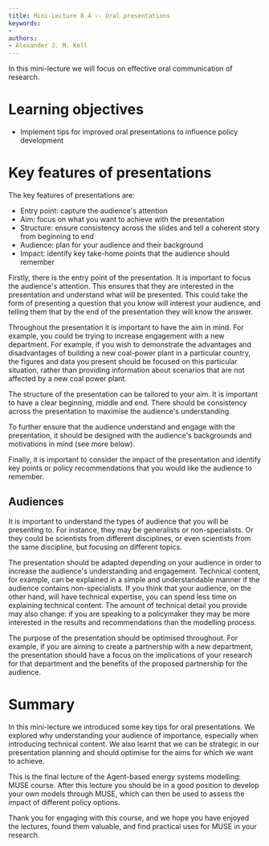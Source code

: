 ```yaml
---
title: Mini-Lecture 8.4 -- Oral presentations
keywords:
- 
authors:
- Alexander J. M. Kell
---
```


In this mini-lecture we will focus on effective oral communication of research. 

# Learning objectives

- Implement tips for improved oral presentations to influence policy development

# Key features of presentations

The key features of presentations are:

- Entry point: capture the audience's attention
- Aim: focus on what you want to achieve with the presentation
- Structure: ensure consistency across the slides and tell a coherent story from beginning to end
- Audience: plan for your audience and their background
- Impact: identify key take-home points that the audience should remember

Firstly, there is the entry point of the presentation. It is important to focus the audience's attention. This ensures that they are interested in the presentation and understand what will be presented. This could take the form of presenting a question that you know will interest your audience, and telling them that by the end of the presentation they will know the answer.

Throughout the presentation it is important to have the aim in mind. For example, you could be trying to increase engagement with a new department. For example, if you wish to demonstrate the advantages and disadvantages of building a new coal-power plant in a particular country, the figures and data you present should be focused on this particular situation, rather than providing information about scenarios that are not affected by a new coal power plant.

The structure of the presentation can be tailored to your aim. It is important to have a clear beginning, middle and end. There should be consistency across the presentation to maximise the audience's understanding. 

To further ensure that the audience understand and engage with the presentation, it should be designed with the audience's backgrounds and motivations in mind (see more below). 

Finally, it is important to consider the impact of the presentation and identify key points or policy recommendations that you would like the audience to remember. 

## Audiences

It is important to understand the types of audience that you will be presenting to. For instance, they may be generalists or non-specialists. Or they could be scientists from different disciplines, or even scientists from the same discipline, but focusing on different topics.

The presentation should be adapted depending on your audience in order to increase the audience's understanding and engagement. Technical content, for example, can be explained in a simple and understandable manner if the audience contains non-specialists. If you think that your audience, on the other hand, will have technical expertise, you can spend less time on explaining technical content. The amount of technical detail you provide may also change: if you are speaking to a policymaker they may be more interested in the results and recommendations than the modelling process.

The purpose of the presentation should be optimised throughout. For example, if you are aiming to create a partnership with a new department, the presentation should have a focus on the implications of your research for that department and the benefits of the proposed partnership for the audience.


# Summary

In this mini-lecture we introduced some key tips for oral presentations. We explored why understanding your audience of importance, especially when introducing technical content. We also learnt that we can be strategic in our presentation planning and should optimise for the aims for which we want to achieve.

This is the final lecture of the Agent-based energy systems modelling: MUSE course. After this lecture you should be in a good position to develop your own models through MUSE, which can then be used to assess the impact of different policy options.

Thank you for engaging with this course, and we hope you have enjoyed the lectures, found them valuable, and find practical uses for MUSE in your research.
